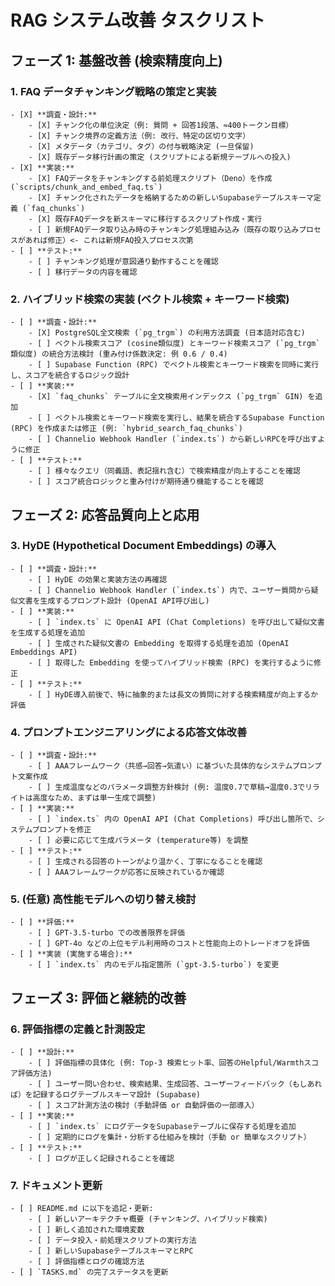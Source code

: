 # RAG システム改善 タスクリスト

## フェーズ 1: 基盤改善 (検索精度向上)

### 1. FAQ データチャンキング戦略の策定と実装
    - [X] **調査・設計:**
        - [X] チャンク化の単位決定（例: 質問 + 回答1段落、≈400トークン目標）
        - [X] チャンク境界の定義方法（例: 改行、特定の区切り文字）
        - [X] メタデータ（カテゴリ、タグ）の付与戦略決定 (一旦保留)
        - [X] 既存データ移行計画の策定 (スクリプトによる新規テーブルへの投入)
    - [X] **実装:**
        - [X] FAQデータをチャンキングする前処理スクリプト（Deno）を作成 (`scripts/chunk_and_embed_faq.ts`)
        - [X] チャンク化されたデータを格納するための新しいSupabaseテーブルスキーマ定義 (`faq_chunks`)
        - [X] 既存FAQデータを新スキーマに移行するスクリプト作成・実行
        - [ ] 新規FAQデータ取り込み時のチャンキング処理組み込み（既存の取り込みプロセスがあれば修正）<- これは新規FAQ投入プロセス次第
    - [ ] **テスト:**
        - [ ] チャンキング処理が意図通り動作することを確認
        - [ ] 移行データの内容を確認

### 2. ハイブリッド検索の実装 (ベクトル検索 + キーワード検索)
    - [ ] **調査・設計:**
        - [X] PostgreSQL全文検索 (`pg_trgm`) の利用方法調査 (日本語対応含む)
        - [ ] ベクトル検索スコア (cosine類似度) とキーワード検索スコア (`pg_trgm` 類似度) の統合方法検討 (重み付け係数決定: 例 0.6 / 0.4)
        - [ ] Supabase Function (RPC) でベクトル検索とキーワード検索を同時に実行し、スコアを統合するロジック設計
    - [ ] **実装:**
        - [X] `faq_chunks` テーブルに全文検索用インデックス (`pg_trgm` GIN) を追加
        - [ ] ベクトル検索とキーワード検索を実行し、結果を統合するSupabase Function (RPC) を作成または修正 (例: `hybrid_search_faq_chunks`)
        - [ ] Channelio Webhook Handler (`index.ts`) から新しいRPCを呼び出すように修正
    - [ ] **テスト:**
        - [ ] 様々なクエリ（同義語、表記揺れ含む）で検索精度が向上することを確認
        - [ ] スコア統合ロジックと重み付けが期待通り機能することを確認

## フェーズ 2: 応答品質向上と応用

### 3. HyDE (Hypothetical Document Embeddings) の導入
    - [ ] **調査・設計:**
        - [ ] HyDE の効果と実装方法の再確認
        - [ ] Channelio Webhook Handler (`index.ts`) 内で、ユーザー質問から疑似文書を生成するプロンプト設計 (OpenAI API呼び出し)
    - [ ] **実装:**
        - [ ] `index.ts` に OpenAI API (Chat Completions) を呼び出して疑似文書を生成する処理を追加
        - [ ] 生成された疑似文書の Embedding を取得する処理を追加 (OpenAI Embeddings API)
        - [ ] 取得した Embedding を使ってハイブリッド検索 (RPC) を実行するように修正
    - [ ] **テスト:**
        - [ ] HyDE導入前後で、特に抽象的または長文の質問に対する検索精度が向上するか評価

### 4. プロンプトエンジニアリングによる応答文体改善
    - [ ] **調査・設計:**
        - [ ] AAAフレームワーク（共感→回答→気遣い）に基づいた具体的なシステムプロンプト文案作成
        - [ ] 生成温度などのパラメータ調整方針検討 (例: 温度0.7で草稿→温度0.3でリライトは高度なため、まずは単一生成で調整)
    - [ ] **実装:**
        - [ ] `index.ts` 内の OpenAI API (Chat Completions) 呼び出し箇所で、システムプロンプトを修正
        - [ ] 必要に応じて生成パラメータ (temperature等) を調整
    - [ ] **テスト:**
        - [ ] 生成される回答のトーンがより温かく、丁寧になることを確認
        - [ ] AAAフレームワークが応答に反映されているか確認

### 5. (任意) 高性能モデルへの切り替え検討
    - [ ] **評価:**
        - [ ] GPT-3.5-turbo での改善限界を評価
        - [ ] GPT-4o などの上位モデル利用時のコストと性能向上のトレードオフを評価
    - [ ] **実装 (実施する場合):**
        - [ ] `index.ts` 内のモデル指定箇所 (`gpt-3.5-turbo`) を変更

## フェーズ 3: 評価と継続的改善

### 6. 評価指標の定義と計測設定
    - [ ] **設計:**
        - [ ] 評価指標の具体化 (例: Top-3 検索ヒット率、回答のHelpful/Warmthスコア評価方法)
        - [ ] ユーザー問い合わせ、検索結果、生成回答、ユーザーフィードバック（もしあれば）を記録するログテーブルスキーマ設計 (Supabase)
        - [ ] スコア計測方法の検討（手動評価 or 自動評価の一部導入）
    - [ ] **実装:**
        - [ ] `index.ts` にログデータをSupabaseテーブルに保存する処理を追加
        - [ ] 定期的にログを集計・分析する仕組みを検討（手動 or 簡単なスクリプト）
    - [ ] **テスト:**
        - [ ] ログが正しく記録されることを確認

### 7. ドキュメント更新
    - [ ] README.md に以下を追記・更新:
        - [ ] 新しいアーキテクチャ概要 (チャンキング、ハイブリッド検索)
        - [ ] 新しく追加された環境変数
        - [ ] データ投入・前処理スクリプトの実行方法
        - [ ] 新しいSupabaseテーブルスキーマとRPC
        - [ ] 評価指標とログの確認方法
    - [ ] `TASKS.md` の完了ステータスを更新 